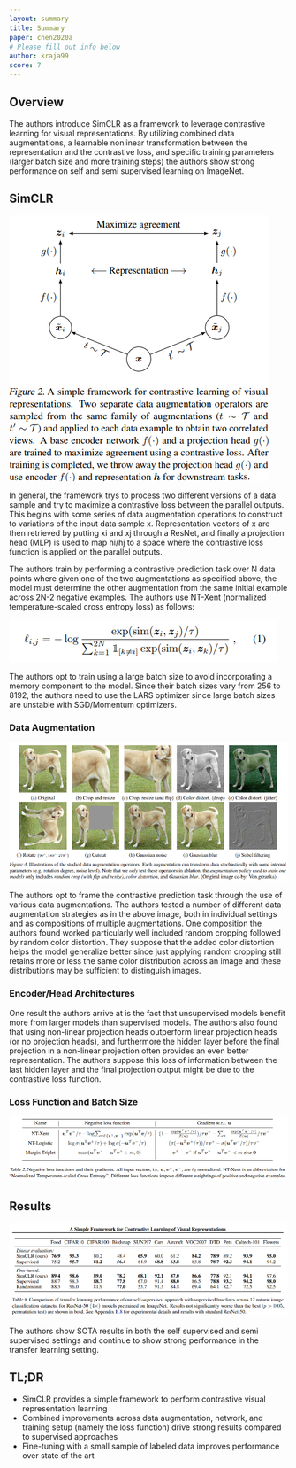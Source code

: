 ```yaml
---
layout: summary
title: Summary
paper: chen2020a
# Please fill out info below
author: kraja99
score: 7
---
```


## Overview
The authors introduce SimCLR as a framework to leverage contrastive learning for visual representations. By utilizing combined data augmentations, a learnable nonlinear transformation between the representation and the contrastive loss, and specific training parameters (larger batch size and more training steps) the authors show strong performance on self and semi supervised learning on ImageNet.

## SimCLR

![Framework](chen2020a_2a.png)

In general, the framework trys to process two different versions of a data sample and try to maximize a contrastive loss between the parallel outputs. This begins with some series of data augmentation operations to construct to variations of the input data sample x. Representation vectors of x are then retrieved by putting xi and xj through a ResNet, and finally a projection head (MLP) is used to map hi/hj to a space where the contrastive loss function is applied on the parallel outputs.

The authors train by performing a contrastive prediction task over N data points where given one of the two augmentations as specified above, the model must determine the other augmentation from the same initial example across 2N-2 negative examples. The authors use NT-Xent (normalized temperature-scaled cross entropy loss) as follows: 

![NT-Xent](chen2020a_2b.png)

<!-- Temperature -  -->

The authors opt to train using a large batch size to avoid incorporating a memory component to the model. Since their batch sizes vary from 256 to 8192, the authors need to use the LARS optimizer since large batch sizes are unstable with SGD/Momentum optimizers.

### Data Augmentation

![Data Augmentation](chen2020a_2d.png)

The authors opt to frame the contrastive prediction task through the use of various data augmentations. The authors tested a number of different data augmentation strategies as in the above image, both in individual settings and as compositions of multiple augmentations. One composition the authors found worked particularly well included random cropping followed by random color distortion. They suppose that the added color distortion helps the model generalize better since just applying random cropping still retains more or less the same color distribution across an image and these distributions may be sufficient to distinguish images.

### Encoder/Head Architectures

One result the authors arrive at is the fact that unsupervised models benefit more from larger models than supervised models. The authors also found that using non-linear projection heads outperform linear projection heads (or no projection heads), and furthermore the hidden layer before the final projection in a non-linear projection often provides an even better representation. The authors suppose this loss of information between the last hidden layer and the final projection output might be due to the contrastive loss function. 

### Loss Function and Batch Size

![Loss Functions](chen2020a_2e.png)

## Results

![Results](chen2020a_2c.png)

The authors show SOTA results in both the self supervised and semi supervised settings and continue to show strong performance in the transfer learning setting.

## TL;DR
* SimCLR provides a simple framework to perform contrastive visual representation learning
* Combined improvements across data augmentation, network, and training setup (namely the loss function) drive strong results compared to supervised approaches
* Fine-tuning with a small sample of labeled data improves performance over state of the art
